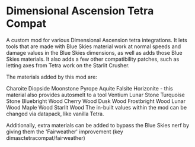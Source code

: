 # Dimensional Ascension Tetra Compat
A custom mod for various Dimensional Ascension tetra integrations. It lets tools that are made with Blue Skies material work at normal speeds and damage values in the Blue Skies dimensions, as well as adds those Blue Skies materials. It also adds a few other compatibility patches, such as letting axes from Tetra work on the Starlit Crusher.

The materials added by this mod are:

Charoite Diopside Moonstone Pyrope Aquite Falsite Horizonite - this material also provides autosmelt to a tool Ventium Lunar Stone Turquoise Stone Bluebright Wood Cherry Wood Dusk Wood Frostbright Wood Lunar Wood Maple Wood Starlit Wood The in-built values within the mod can be changed via datapack, like vanilla Tetra.

Additionally, extra materials can be added to bypass the Blue Skies nerf by giving them the 'Fairweather' improvement (key dimasctetracompat/fairweather)
